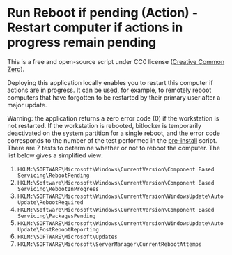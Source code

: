 # Run Reboot if pending (Action) - Restart computer if actions in progress remain pending

This is a free and open-source script under CC0 license ([Creative Common Zero](https://spdx.org/licenses/CC0-1.0)).

Deploying this application locally enables you to restart this computer if actions are in progress.
It can be used, for example, to remotely reboot computers that have forgotten to be restarted by their primary user after a major update.

Warning: the application returns a zero error code (0) if the workstation is not restarted.
If the workstation is rebooted, bitlocker is temporarily deactivated on the system partition for a single reboot, and the error code corresponds to the number of the test performed in the [pre-install](./pre-install.ps1) script.
There are 7 tests to determine whether or not to reboot the computer.
The list below gives a simplified view:

1. `HKLM:\SOFTWARE\Microsoft\Windows\CurrentVersion\Component Based Servicing\RebootPending`
1. `HKLM:\Software\Microsoft\Windows\CurrentVersion\Component Based Servicing\RebootInProgress`
1. `HKLM:\SOFTWARE\Microsoft\Windows\CurrentVersion\WindowsUpdate\Auto Update\RebootRequired`
1. `HKLM:\Software\Microsoft\Windows\CurrentVersion\Component Based Servicing\PackagesPending`
1. `HKLM:\SOFTWARE\Microsoft\Windows\CurrentVersion\WindowsUpdate\Auto Update\PostRebootReporting`
1. `HKLM:\SOFTWARE\Microsoft\Updates`
1. `HKLM:\SOFTWARE\Microsoft\ServerManager\CurrentRebootAttemps`

